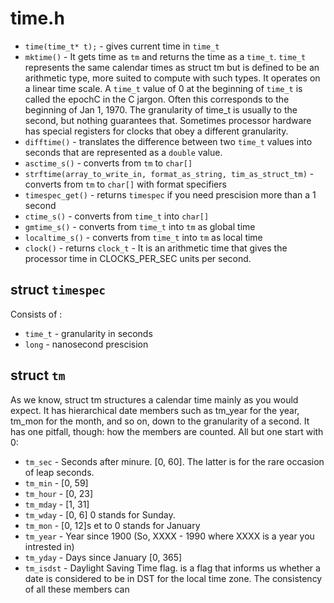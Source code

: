 # time.h

- `time(time_t* t);` - gives current time in `time_t`
- `mktime()` - It gets time as `tm` and returns the time as a `time_t`. `time_t` represents the same calendar times as struct tm but is defined to be an arithmetic type, more suited to compute with such types. It operates on a linear time scale. A `time_t` value of 0 at the beginning of `time_t` is called the epochC in the C jargon. Often this corresponds to the beginning of Jan 1, 1970. The granularity of time_t is usually to the second, but nothing guarantees that. Sometimes processor hardware has special registers for clocks that obey a different granularity. 
- `difftime()` - translates the difference between two `time_t` values into seconds that are represented as a `double` value. 
- `asctime_s()` - converts from `tm` to `char[]`
- `strftime(array_to_write_in, format_as_string, tim_as_struct_tm)` - converts from `tm` to `char[]` with format specifiers
- `timespec_get()` - returns `timespec` if you need prescision more than a 1 second
- `ctime_s()` - converts from `time_t` into `char[]`
- `gmtime_s()` - converts from `time_t` into `tm` as global time
- `localtime_s()` - converts from `time_t` into `tm` as local time
- `clock()` - returns `clock_t` - It is an arithmetic time that gives the processor time in CLOCKS_PER_SEC units per second. 

## struct `timespec`

Consists of :
- `time_t` - granularity in seconds
- `long` - nanosecond prescision

## struct `tm`

As we know, struct tm structures a calendar time mainly as you would expect. It has hierarchical date members such as tm_year for the year, tm_mon for the month, and so on, down to the granularity of a second. 
It has one pitfall, though: how the members are counted. All but one start with 0: 
- `tm_sec` - Seconds after minure. [0, 60]. The latter is for the rare occasion of leap seconds.
- `tm_min` - [0, 59]
- `tm_hour` - [0, 23]
- `tm_mday` - [1, 31]
- `tm_wday` - [0, 6] 0 stands for Sunday. 
- `tm_mon` - [0, 12]s et to 0 stands for January
- `tm_year` - Year since 1900 (So, XXXX - 1990 where XXXX is a year you intrested in)
- `tm_yday` - Days since January [0, 365]
- `tm_isdst` - Daylight Saving Time flag. is a flag that informs us whether a date is considered to be in DST for the local time zone. The consistency of all these members can
